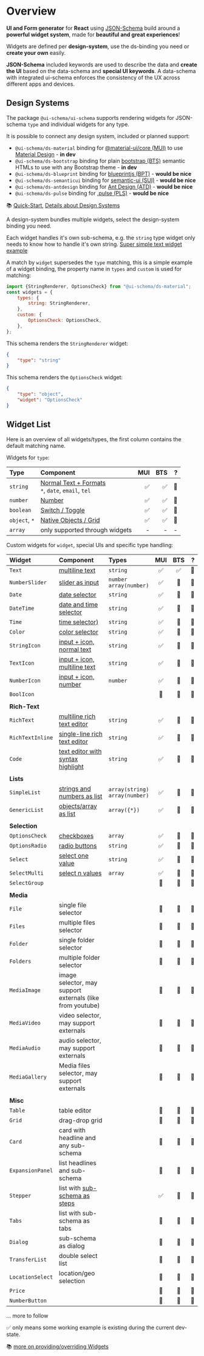 # Overview

**UI and Form generator** for **React** using [JSON-Schema](https://json-schema.org/understanding-json-schema/index.html) build around a **powerful widget system**, made for **beautiful and great experiences**!

Widgets are defined per **design-system**, use the ds-binding you need or **create your own** easily.

**JSON-Schema** included keywords are used to describe the data and **create the UI** based on the data-schema and **special UI keywords**. A data-schema with integrated ui-schema enforces the consistency of the UX across different apps and devices.

## Design Systems

The package `@ui-schema/ui-schema` supports rendering widgets for JSON-schema `type` and individual widgets for any type.

It is possible to connect any design system, included or planned support:

- `@ui-schema/ds-material` binding for [@material-ui/core (MUI)](https://material-ui.com/) to use [Material Design](https://material.io/) - **in dev**
- `@ui-schema/ds-bootstrap` binding for plain [bootstrap (BTS)](https://getbootstrap.com/) semantic HTMLs to use with any Bootstrap theme - **in dev**
- `@ui-schema/ds-blueprint` binding for [blueprintjs (BPT)](https://blueprintjs.com/docs/) - **would be nice**
- `@ui-schema/ds-semanticui` binding for [semantic-ui (SUI)](https://react.semantic-ui.com/usage/) - **would be nice**
- `@ui-schema/ds-antdesign` binding for [Ant Design (ATD)](https://ant.design/docs/react/introduce) - **would be nice**
- `@ui-schema/ds-pulse` binding for [.pulse (PLS)](https://pulse.heartbeat.ua/components/box) - **would be nice**

📚 [Quick-Start](/quick-start), [Details about Design Systems](/docs/design-systems)

A design-system bundles multiple widgets, select the design-system binding you need.

Each widget handles it's own sub-schema, e.g. the `string` type widget only needs to know how to handle it's own string. [Super simple text widget example](/docs/core/#simplest-text-widget)

A match by `widget` supersedes the `type` matching, this is a simple example of a widget binding, the property name in `types` and `custom` is used for matching: 

```js
import {StringRenderer, OptionsCheck} from "@ui-schema/ds-material";
const widgets = {
    types: {
        string: StringRenderer,
    },
    custom: {
        OptionsCheck: OptionsCheck,
    },
};
```

This schema renders the `StringRenderer` widget:

```json
{
    "type": "string"
}
```

This schema renders the `OptionsCheck` widget:

```json
{
    "type": "object",
    "widget": "OptionsCheck"
}
```

## Widget List

Here is an overview of all widgets/types, the first column contains the default matching name.

Widgets for `type`:

| Type         | Component            | MUI | BTS | ? |
| :---         | :---                 | ---: | ---: | ---: | 
| `string`     | [Normal Text + Formats](/docs/widgets/TextField)<br>`*`, `date`, `email`, `tel` | ✅ | ✅ | 🔵 |
| `number`     | [Number](/docs/widgets/TextField)     | ✅ | ✅ | 🔵 |
| `boolean`    | [Switch / Toggle](/docs/widgets/Switch) | ✅ | ✅ | 🔵 |
| `object`, `*` | [Native Objects / Grid](/docs/widgets/GridHandler) | ✅ | ✅ | 🔵 |
| `array`      | only supported through widgets | - | - | - |

Custom widgets for `widget`, special UIs and specific type handling:

| Widget       | Component | Types | MUI | BTS | ? |
| :---         | :----     | :----     | :---: | :---: | ---: |
| `Text`       | [multiline text](/docs/widgets/TextField) | `string` | ✅ | ✅ | 🔵 |
| `NumberSlider` | [slider as input](/docs/widgets/NumberSlider) | `number`<br>`array(number)` | ✅ | 🔵 | 🔵 |
| `Date`       | [date selector](/docs/widgets/DateTimePickers) | `string` | ✅ | 🔵 | 🔵 |
| `DateTime`   | [date and time selector](/docs/widgets/DateTimePickers) | `string` | ✅ | 🔵 | 🔵 |
| `Time`       | [time selector)](/docs/widgets/DateTimePickers) | `string` | ✅ | 🔵 | 🔵 |
| `Color`      | [color selector](/docs/widgets/Color) | `string` | ✅ | 🔵 | 🔵 |
| `StringIcon` | [input + icon, normal text](/docs/widgets/TextField) | `string` | ✅ | 🔵 | 🔵 |
| `TextIcon`   | [input + icon, multiline text](/docs/widgets/TextField) | `string` | ✅ | 🔵 | 🔵 |
| `NumberIcon` | [input + icon, number](/docs/widgets/TextField) | `number` | ✅ | 🔵 | 🔵 |
| `BoolIcon`   |    | | 🔵 | 🔵 | 🔵 |
| | | | | | |
| **Rich-Text** | | | | | |
| `RichText`   | [multiline rich text editor](/docs/widgets/RichText) | `string` | ✅ | 🔵 | 🔵 |
| `RichTextInline` | [single-line rich text editor](/docs/widgets/RichText) | `string` | ✅ | 🔵 | 🔵 |
| `Code`       | [text editor with syntax highlight](/docs/widgets/Code) | `string` | ✅ | 🔵 | 🔵 |
| | | | | | |
| **Lists** | | | | | |
| `SimpleList` | [strings and numbers as list](/docs/widgets/SimpleList) | `array(string)`<br>`array(number)` | ✅ | 🔵 | 🔵 |
| `GenericList` | [objects/array as list](/docs/widgets/SimpleList) | `array({*})` | ✅ | 🔵 | 🔵 |
| | | | | | |
| **Selection** | | | | | |
| `OptionsCheck` | [checkboxes](/docs/widgets/OptionsList)  | `array` | ✅ | 🔵 | 🔵 |
| `OptionsRadio` | [radio buttons](/docs/widgets/OptionsList) | `string` | ✅ | 🔵 | 🔵 |
| `Select`     | [select one value](/docs/widgets/Select) | `string` | ✅ | 🔵 | 🔵 |
| `SelectMulti`  | [select n values](/docs/widgets/Select) | `array` | ✅ | 🔵 | 🔵 |
| `SelectGroup`  |    | | 🔵 | 🔵 | 🔵 |
| | | | | | |
| **Media** | | | | | |
| `File`       | single file selector   | | 🔵 | 🔵 | 🔵 |
| `Files`      | multiple files selector  | | 🔵 | 🔵 | 🔵 |
| `Folder`     | single folder selector | | 🔵 | 🔵 | 🔵 |
| `Folders`    | multiple folder selector  |  | 🔵 | 🔵 | 🔵 |
| `MediaImage` | image selector, may support externals (like from youtube) | | 🔵 | 🔵 | 🔵 |
| `MediaVideo` | video selector, may support externals | | 🔵 | 🔵 | 🔵 |
| `MediaAudio` | audio selector, may support externals | | 🔵 | 🔵 | 🔵 |
| `MediaGallery` | Media files selector, may support externals | | 🔵 | 🔵 | 🔵 |
| | | | | | |
| **Misc** | | | | | |
| `Table`      | table editor  | | 🔵 | 🔵 | 🔵 |
| `Grid`       | drag-drop grid  | | 🔵 | 🔵 | 🔵 |
| `Card` | card with headline and any sub-schema  | | 🔵 | 🔵 | 🔵 |
| `ExpansionPanel` | list headlines and sub-schema  | | 🔵 | 🔵 | 🔵 |
| `Stepper`    | list with [sub-schema as steps](/docs/widgets/Stepper) | | ✅ | 🔵 | 🔵 |
| `Tabs`       | list with sub-schema as tabs | | 🔵 | 🔵 | 🔵 |
| `Dialog`     | sub-schema as dialog | | 🔵 | 🔵 | 🔵 |
| `TransferList` | double select list | | 🔵 | 🔵 | 🔵 |
| `LocationSelect` | location/geo selection | | 🔵 | 🔵 | 🔵 |
| `Price` | | | 🔵 | 🔵 | 🔵 |
| `NumberButton` | | | 🔵 | 🔵 | 🔵 |

... more to follow

✅ only means some working example is existing during the current dev-state.

📚 [more on providing/overriding Widgets](/docs/widgets)
